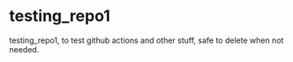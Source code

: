 # testing_repo1
testing_repo1, to test github actions and other stuff, safe to delete when not needed.
